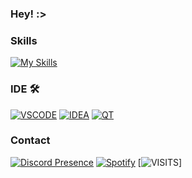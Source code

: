 ### Hey! :>

### Skills
[![My Skills](https://skillicons.dev/icons?i=cloudflare,aws,azure,netlify,vercel,java,cpp,python,html,css,docker,mysql,mongodb&perline=10)](https://mutebefehl.de)



### IDE 🛠 
[![VSCODE](https://skillicons.dev/icons?i=vscode)](https://code.visualstudio.com/)
[![IDEA](https://skillicons.dev/icons?i=idea)](https://www.jetbrains.com/idea/)
[![QT](https://skillicons.dev/icons?i=qt)](https://www.qt.io/product)


### Contact 


[![Discord Presence](https://lanyard.cnrad.dev/api/224270178836283392)](https://discord.com/users/224270178836283392)
[![Spotify](https://nocache.advaith.workers.dev?url=https://img.shields.io/endpoint?url=https://dev.discordprofiles.me/api/badge/spotify/224270178836283392)](https://dev.discordprofiles.me/openspotify/224270178836283392)
[![VISITS](https://komarev.com/ghpvc/?username=mutebefehl&label=Profile%20views&color=0e75b6&style=flat)]

